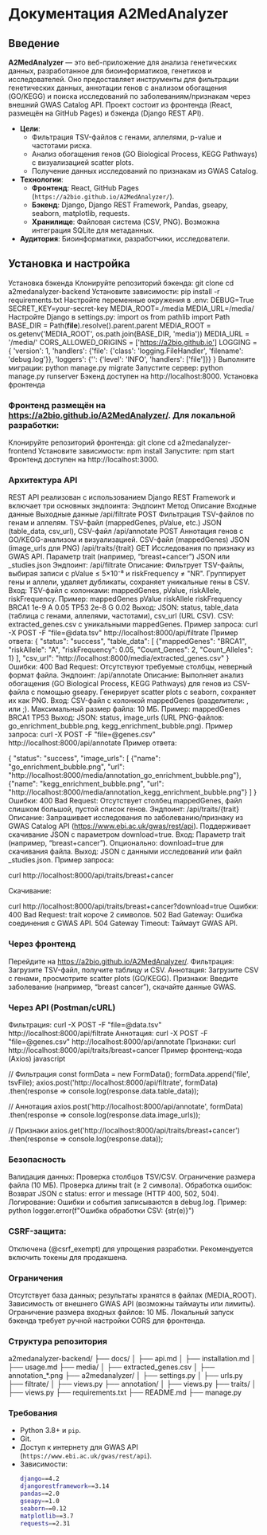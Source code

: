 # Документация A2MedAnalyzer

## Введение

**A2MedAnalyzer** — это веб-приложение для анализа генетических данных, разработанное для биоинформатиков, генетиков и исследователей. Оно предоставляет инструменты для фильтрации генетических данных, аннотации генов с анализом обогащения (GO/KEGG) и поиска исследований по заболеваниям/признакам через внешний GWAS Catalog API. Проект состоит из фронтенда (React, размещён на GitHub Pages) и бэкенда (Django REST API).

- **Цели**:
  - Фильтрация TSV-файлов с генами, аллелями, p-value и частотами риска.
  - Анализ обогащения генов (GO Biological Process, KEGG Pathways) с визуализацией scatter plots.
  - Получение данных исследований по признакам из GWAS Catalog.
- **Технологии**:
  - **Фронтенд**: React, GitHub Pages (`https://a2bio.github.io/A2MedAnalyzer/`).
  - **Бэкенд**: Django, Django REST Framework, Pandas, gseapy, seaborn, matplotlib, requests.
  - **Хранилище**: Файловая система (CSV, PNG). Возможна интеграция SQLite для метаданных.
- **Аудитория**: Биоинформатики, разработчики, исследователи.

## Установка и настройка
Установка бэкенда
Клонируйте репозиторий бэкенда:
git clone <your-backend-repo>
cd a2medanalyzer-backend
Установите зависимости:
pip install -r requirements.txt
Настройте переменные окружения в .env:
DEBUG=True
SECRET_KEY=your-secret-key
MEDIA_ROOT=./media
MEDIA_URL=/media/
Настройте Django в settings.py:
import os
from pathlib import Path
BASE_DIR = Path(__file__).resolve().parent.parent
MEDIA_ROOT = os.getenv('MEDIA_ROOT', os.path.join(BASE_DIR, 'media'))
MEDIA_URL = '/media/'
CORS_ALLOWED_ORIGINS = ['https://a2bio.github.io']
LOGGING = {
    'version': 1,
    'handlers': {'file': {'class': 'logging.FileHandler', 'filename': 'debug.log'}},
    'loggers': {'': {'level': 'INFO', 'handlers': ['file']}}
}
Выполните миграции:
python manage.py migrate
Запустите сервер:
python manage.py runserver
Бэкенд доступен на http://localhost:8000.
Установка фронтенда
### Фронтенд размещён на https://a2bio.github.io/A2MedAnalyzer/. Для локальной разработки:
Клонируйте репозиторий фронтенда:
git clone <your-frontend-repo>
cd a2medanalyzer-frontend
Установите зависимости:
npm install
Запустите:
npm start
Фронтенд доступен на http://localhost:3000.
### Архитектура API
REST API реализован с использованием Django REST Framework и включает три основных эндпоинта:
Эндпоинт	Метод	Описание	Входные данные	Выходные данные
/api/filtrate	POST	Фильтрация TSV-файлов по генам и аллелям.	TSV-файл (mappedGenes, pValue, etc.)	JSON (table_data, csv_url), CSV-файл
/api/annotate	POST	Аннотация генов с GO/KEGG-анализом и визуализацией.	CSV-файл (mappedGenes)	JSON (image_urls для PNG)
/api/traits/{trait}	GET	Исследования по признаку из GWAS API.	Параметр trait (например, “breast+cancer”)	JSON или <trait>_studies.json
Эндпоинт: /api/filtrate
Описание: Фильтрует TSV-файлы, выбирая записи с pValue ≤ 5×10⁻⁸ и riskFrequency ≠ "NR". Группирует гены и аллели, удаляет дубликаты, сохраняет уникальные гены в CSV.
Вход:
TSV-файл с колонками: mappedGenes, pValue, riskAllele, riskFrequency.
Пример:
mappedGenes	pValue	riskAllele	riskFrequency
BRCA1	1e-9	A	0.05
TP53	2e-8	G	0.02
Выход:
JSON: status, table_data (таблица с генами, аллелями, частотами), csv_url (URL CSV).
CSV: extracted_genes.csv с уникальными mappedGenes.
Пример запроса:
curl -X POST -F "file=@data.tsv" http://localhost:8000/api/filtrate
Пример ответа:
{
  "status": "success",
  "table_data": [
    {"mappedGenes": "BRCA1", "riskAllele": "A", "riskFrequency": 0.05, "Count_Genes": 2, "Count_Alleles": 1}
  ],
  "csv_url": "http://localhost:8000/media/extracted_genes.csv"
}
Ошибки:
400 Bad Request: Отсутствуют требуемые столбцы, неверный формат файла.
Эндпоинт: /api/annotate
Описание: Выполняет анализ обогащения (GO Biological Process, KEGG Pathways) для генов из CSV-файла с помощью gseapy. Генерирует scatter plots с seaborn, сохраняет их как PNG.
Вход:
CSV-файл с колонкой mappedGenes (разделители: , или ;).
Максимальный размер файла: 10 МБ.
Пример:
mappedGenes
BRCA1
TP53
Выход:
JSON: status, image_urls (URL PNG-файлов: go_enrichment_bubble.png, kegg_enrichment_bubble.png).
Пример запроса:
curl -X POST -F "file=@genes.csv" http://localhost:8000/api/annotate
Пример ответа:

{
  "status": "success",
  "image_urls": [
    {"name": "go_enrichment_bubble.png", "url": "http://localhost:8000/media/annotation_go_enrichment_bubble.png"},
    {"name": "kegg_enrichment_bubble.png", "url": "http://localhost:8000/media/annotation_kegg_enrichment_bubble.png"}
  ]
}
Ошибки:
400 Bad Request: Отсутствует столбец mappedGenes, файл слишком большой, пустой список генов.
Эндпоинт: /api/traits/{trait}
Описание: Запрашивает исследования по заболеванию/признаку из GWAS Catalog API (https://www.ebi.ac.uk/gwas/rest/api). Поддерживает скачивание JSON с параметром download=true.
Вход:
Параметр trait (например, “breast+cancer”).
Опционально: download=true для скачивания файла.
Выход:
JSON с данными исследований или файл <trait>_studies.json.
Пример запроса:

curl http://localhost:8000/api/traits/breast+cancer

Скачивание:

curl http://localhost:8000/api/traits/breast+cancer?download=true
Ошибки:
400 Bad Request: trait короче 2 символов.
502 Bad Gateway: Ошибка соединения с GWAS API.
504 Gateway Timeout: Таймаут GWAS API.

### Через фронтенд
Перейдите на https://a2bio.github.io/A2MedAnalyzer/.
Фильтрация: Загрузите TSV-файл, получите таблицу и CSV.
Аннотация: Загрузите CSV с генами, просмотрите scatter plots (GO/KEGG).
Признаки: Введите заболевание (например, “breast cancer”), скачайте данные GWAS.
### Через API (Postman/cURL)
Фильтрация:
curl -X POST -F "file=@data.tsv" http://localhost:8000/api/filtrate
Аннотация:
curl -X POST -F "file=@genes.csv" http://localhost:8000/api/annotate
Признаки:
curl http://localhost:8000/api/traits/breast+cancer
Пример фронтенд-кода (Axios)
javascript

// Фильтрация
const formData = new FormData();
formData.append('file', tsvFile);
axios.post('http://localhost:8000/api/filtrate', formData)
  .then(response => console.log(response.data.table_data));

// Аннотация
axios.post('http://localhost:8000/api/annotate', formData)
  .then(response => console.log(response.data.image_urls));

// Признаки
axios.get('http://localhost:8000/api/traits/breast+cancer')
  .then(response => console.log(response.data));
### Безопасность
Валидация данных:
Проверка столбцов TSV/CSV.
Ограничение размера файла (10 МБ).
Проверка длины trait (≥ 2 символа).
Обработка ошибок:
Возврат JSON с status: error и message (HTTP 400, 502, 504).
Логирование:
Ошибки и события записываются в debug.log.
Пример:
python
logger.error(f"Ошибка обработки CSV: {str(e)}")

### CSRF-защита:
Отключена (@csrf_exempt) для упрощения разработки. Рекомендуется включить токены для продакшена.

### Ограничения
Отсутствует база данных; результаты хранятся в файлах (MEDIA_ROOT).
Зависимость от внешнего GWAS API (возможны таймауты или лимиты).
Ограничение размера входных файлов: 10 МБ.
Локальный запуск бэкенда требует ручной настройки CORS для фронтенда.

###  Структура репозитория

a2medanalyzer-backend/
├── docs/
│   ├── api.md
│   ├── installation.md
│   ├── usage.md
├── media/
│   ├── extracted_genes.csv
│   ├── annotation_*.png
├── a2medanalyzer/
│   ├── settings.py
│   ├── urls.py
├── filtrate/
│   ├── views.py
├── annotation/
│   ├── views.py
├── traits/
│   ├── views.py
├── requirements.txt
├── README.md
├── manage.py

### Требования
- Python 3.8+ и `pip`.
- Git.
- Доступ к интернету для GWAS API (`https://www.ebi.ac.uk/gwas/rest/api`).
- Зависимости:
  ```bash
  django==4.2
  djangorestframework==3.14
  pandas==2.0
  gseapy==1.0
  seaborn==0.12
  matplotlib==3.7
  requests==2.31
